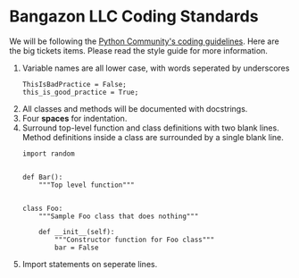 # Bangazon LLC Coding Standards

We will be following the [Python Community's coding guidelines](https://www.python.org/dev/peps/pep-0008/). Here are the big tickets items. Please read the style guide for more information.

1. Variable names are all lower case, with words seperated by underscores
    ```
    ThisIsBadPractice = False;
    this_is_good_practice = True;
    ```
2. All classes and methods will be documented with docstrings.
3. Four **spaces** for indentation.
4. Surround top-level function and class definitions with two blank lines. Method definitions inside a class are surrounded by a single blank line.
    ```
    import random


    def Bar():
        """Top level function"""


    class Foo:
        """Sample Foo class that does nothing"""

        def __init__(self):
            """Constructor function for Foo class"""
            bar = False
    ```
5. Import statements on seperate lines.

